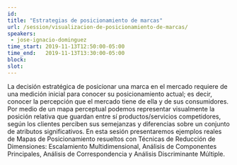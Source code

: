 ```yaml
---
id: 
title: "Estrategias de posicionamiento de marcas"
url: /session/visualizacion-de-posicionamiento-de-marcas/
speakers:
 - jose-ignacio-dominguez
time_start: 2019-11-13T12:50:00-05:00
time_end:   2019-11-13T13:30:00-05:00
block: 
slot: 
---
```


La decisión estratégica de posicionar una marca en el mercado requiere de una medición inicial para conocer su posicionamiento actual; es decir, conocer la percepción que el mercado tiene de ella y de sus consumidores. Por medio de un mapa perceptual podemos representar visualmente la posición relativa que guardan entre sí productos/servicios competidores, según los clientes perciben sus semejanzas y diferencias sobre un conjunto de atributos significativos. En esta sesión presentaremos ejemplos reales de Mapas de Posicionamiento resueltos con Técnicas de Reducción de Dimensiones: Escalamiento Multidimensional, Análisis de Componentes Principales, Análisis de Correspondencia y Análisis Discriminante Múltiple.